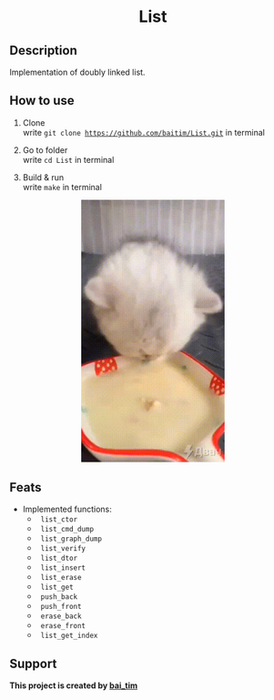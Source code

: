 <h1 align="center">List</h1>

## Description

 Implementation of doubly linked list.

## How to use

1. Clone <br>
    write <code>git clone https://github.com/baitim/List.git</code> in terminal

2. Go to folder <br>
    write <code>cd List</code> in terminal

3. Build & run <br>
    write <code>make</code> in terminal

<p align="center"><img src="https://github.com/baitim/List/blob/main/images/cat.gif" width="50%"></p>

## Feats

* Implemented functions:
    * <code> list_ctor          </code>
    * <code> list_cmd_dump      </code>
    * <code> list_graph_dump	</code>
    * <code> list_verify        </code>
    * <code> list_dtor          </code>
    * <code> list_insert        </code>
    * <code> list_erase         </code>
    * <code> list_get           </code>
    * <code> push_back          </code>
    * <code> push_front         </code>
    * <code> erase_back         </code>
    * <code> erase_front        </code>
    * <code> list_get_index     </code>

## Support
**This project is created by [bai_tim](https://github.com/bai_tim)**
